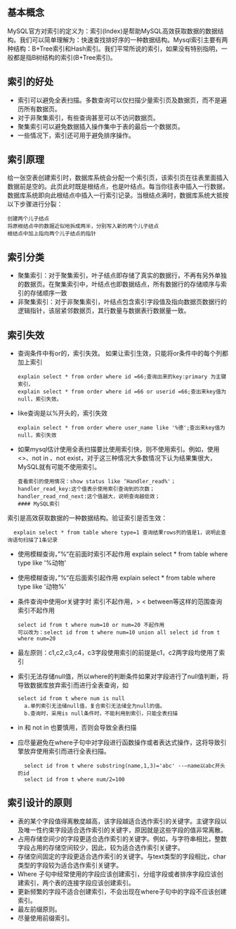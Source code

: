 ## 基本概念
MySQL官方对索引的定义为：索引(Index)是帮助MySQL高效获取数据的数据结构。我们可以简单理解为：快速查找排好序的一种数据结构。Mysql索引主要有两种结构：B+Tree索引和Hash索引。我们平常所说的索引，如果没有特别指明，一般都是指B树结构的索引(B+Tree索引)。
## 索引的好处
* 索引可以避免全表扫描。多数查询可以仅扫描少量索引页及数据页，而不是遍历所有数据页。
* 对于非聚集索引，有些查询甚至可以不访问数据页。
* 聚集索引可以避免数据插入操作集中于表的最后一个数据页。
* 一些情况下，索引还可用于避免排序操作。
## 索引原理
给一张空表创建索引时，数据库系统会分配一个索引页，该索引页在往表里面插入数据前是空的。此页此时既是根结点，也是叶结点。每当你往表中插入一行数据，数据库系统即向此根结点中插入一行索引记录。当根结点满时，数据库系统大抵按以下步骤进行分裂：

    创建两个儿子结点
    将原根结点中的数据近似地拆成两半，分别写入新的两个儿子结点
    根结点中加上指向两个儿子结点的指针
## 索引分类
* 聚集索引：对于聚集索引，叶子结点即存储了真实的数据行，不再有另外单独的数据页。在聚集索引中，叶结点也即数据结点，所有数据行的存储顺序与索引的存储顺序一致
* 非聚集索引：对于非聚集索引，叶结点包含索引字段值及指向数据页数据行的逻辑指针，该层紧邻数据页，其行数量与数据表行数据量一致。
## 索引失效
* 查询条件中有or的，索引失效。 如果让索引生效，只能将or条件中的每个列都加上索引
    
      explain select * from order where id =66;查询出来的key:primary 为主键索引，
      explain select * from order where id =66 or userid =66;查出来key值为null，索引失效。
* like查询是以%开头的，索引失效

      explain select * from order where user_name like '%德';查出来key值为null，索引失效
* 如果mysql估计使用全表扫描要比使用索引快，则不使用索引。例如，使用<>、not in 、not exist，对于这三种情况大多数情况下认为结果集很大，MySQL就有可能不使用索引。

      查看索引的使用情况：show status like ‘Handler_read%'；
      handler_read_key:这个值表示使用索引查询到的次数；
      handler_read_rnd_next:这个值越大，说明查询越低效；
      #### MySQL索引
索引是高效获取数据的一种数据结构。验证索引是否生效：

      explain select * from table where type=1 查询结果rows列的值是1，说明此查询语句扫描了1条记录
* 使用模糊查询，”%“在前面时索引不起作用 explain select * from table where type like '%动物'
* 使用模糊查询，”%“在后面索引起作用 explain select * from table where type like '动物%'
* 条件查询中使用or关键字时 索引不起作用，> < between等这样的范围查询 索引不起作用
  
      select id from t where num=10 or num=20 不起作用
      可以改为：select id from t where num=10 union all select id from t where num=20
* 最左原则：c1,c2,c3,c4，c3字段使用索引的前提是c1，c2两字段均使用了索引
* 索引无法存储null值，所以where的判断条件如果对字段进行了null值判断，将导致数据库放弃索引而进行全表查询，如

      select id from t where num is null 
        a.单列索引无法储null值，复合索引无法储全为null的值。
        b.查询时，采用is null条件时，不能利用到索引，只能全表扫描
        
* in 和 not in 也要慎用，否则会导致全表扫描
* 应尽量避免在where子句中对字段进行函数操作或者表达式操作，这将导致引擎放弃使用索引而进行全表扫描。

        select id from t where substring(name,1,3)='abc' --–name以abc开头的id
        select id from t where num/2=100 
 ## 索引设计的原则
* 表的某个字段值得离散度越高，该字段越适合选作索引的关键字。主键字段以及唯一性约束字段适合选作索引的关键字，原因就是这些字段的值非常离散。
* 占用存储空间少的字段更适合选作索引的关键字。例如，与字符串相比，整数字段占用的存储空间较少，因此，较为适合选作索引关键字。
* 存储空间固定的字段更适合选作索引的关键字。与text类型的字段相比，char类型的字段较为适合选作索引关键字。
* Where 子句中经常使用的字段应该创建索引，分组字段或者排序字段应该创建索引，两个表的连接字段应该创建索引。
* 更新频繁的字段不适合创建索引，不会出现在where子句中的字段不应该创建索引。
* 最左前缀原则。
* 尽量使用前缀索引。
